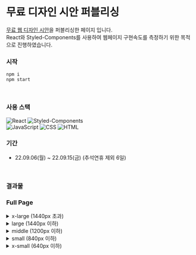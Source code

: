 # 무료 디자인 시안 퍼블리싱
[무료 웹 디자인 시안](https://freebiesbug.com/figma-freebies/construction-figma-template/)을 퍼블리싱한 페이지 입니다. <br/>
React와 Styled-Components를 사용하여 웹페이지 구현속도를 측정하기 위한 목적으로 진행하였습니다.
<br/>

### 시작
```
npm i
npm start
```
<br/>

### 사용 스택

![React](https://img.shields.io/badge/React-0088CC?style=for-the-badge&logo=React&logoColor=white)
![Styled-Components](https://img.shields.io/badge/Styled--Components-DB7093?style=for-the-badge&logo=styled-components&logoColor=white)
<br/>
![JavaScript](https://img.shields.io/badge/JavaScript-d99a26?style=for-the-badge&logo=JavaScript&logoColor=white)
![CSS](https://img.shields.io/badge/CSS-1572B6?style=for-the-badge&logo=CSS3&logoColor=white)
![HTML](https://img.shields.io/badge/HTML-E34F26?style=for-the-badge&logo=HTML5&logoColor=white)
<br/>

### 기간
* 22.09.06(월) ~ 22.09.15(금) (추석연휴 제외 6일)
<br/>

### 결과물
### Full Page

<details>
  <summary>x-large (1440px 초과)</summary>
  <div markdown="1">
    <img alt='full-page-x-large' src='https://user-images.githubusercontent.com/78804014/193195477-cced2b54-bb7f-4e76-b0c4-6ca133ca09d1.png'/>
  </div>
</details>

<details>
  <summary>large (1440px 이하)</summary>
  <div markdown="1">
    <img alt='full-page-large' src='https://user-images.githubusercontent.com/78804014/193195464-26cfeac7-edec-4460-bfce-af083db29262.png'/>
  </div>
</details>

<details>
  <summary>middle (1200px 이하)</summary>
  <div markdown="1">
    <img alt='full-page-middle' src='https://user-images.githubusercontent.com/78804014/193195454-88a67a05-2f57-4055-9d83-7cf19f0aa723.png'/>
  </div>
</details>

<details>
  <summary>small (840px 이하)</summary>
  <div markdown="1">
    <img alt='full-page-small' src='https://user-images.githubusercontent.com/78804014/193195450-dac69842-56b0-4167-9c47-0828e05ee337.png'/>
  </div>
</details>

<details>
  <summary>x-small (640px 이하)</summary>
  <div markdown="1">
    <img alt='full-page-x-small' src='https://user-images.githubusercontent.com/78804014/193195438-7768c0c1-1d2e-46ef-a1d1-d45c2b778c82.png'/>
  </div>
</details>

